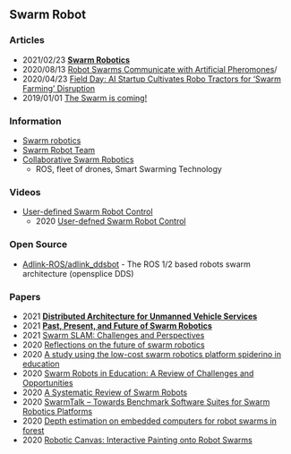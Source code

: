 ## Swarm Robot


### Articles
- 2021/02/23 [**Swarm Robotics**](https://medium.com/the-treatise/swarm-robotics-81091720df94)
- 2020/08/13 [Robot Swarms Communicate with Artificial Pheromones](https://sitn.hms.harvard.edu/flash/2020/robot-swarms-communicate-with-artificial-pheromones/)/
- 2020/04/23 [Field Day: AI Startup Cultivates Robo Tractors for ‘Swarm Farming’ Disruption](https://blogs.nvidia.com/blog/2020/04/23/rabbit-tractors-swarm-farming/)
- 2019/01/01 [The Swarm is coming!](https://momath.org/home/robot-swarm/)


### Information
- [Swarm robotics](https://en.wikipedia.org/wiki/Swarm_robotics)
- [Swarm Robot Team](http://www.jaist.ac.jp/robot/research/swarmrobot/swarmrobot.php)
- [Collaborative Swarm Robotics](https://www.humanitas.io/collaborative-robotics)
    - ROS, fleet of drones, Smart Swarming Technology


### Videos
- [User-defined Swarm Robot Control](https://www.youtube.com/watch?v=RfzAkW34J78)
    - 2020 [User-defned Swarm Robot Control](http://shape.stanford.edu/research/SwarmControl/SwarmControl.pdf)


### Open Source
- [Adlink-ROS/adlink_ddsbot](https://github.com/Adlink-ROS/adlink_ddsbot) - The ROS 1/2 based robots swarm architecture (opensplice DDS)


### Papers
- 2021 [**Distributed Architecture for Unmanned Vehicle Services**](https://www.mdpi.com/1424-8220/20/17/4836/pdf)
- 2021 [**Past, Present, and Future of Swarm Robotics**](https://arxiv.org/abs/2101.00671)
- 2021 [Swarm SLAM: Challenges and Perspectives](https://www.frontiersin.org/articles/10.3389/frobt.2021.618268/full)
- 2020 [Reflections on the future of swarm robotics](https://robotics.sciencemag.org/content/5/49/eabe4385)
- 2020 [A study using the low-cost swarm robotics platform spiderino in education](https://www.sciencedirect.com/science/article/pii/S2666557320300033)
- 2020 [Swarm Robots in Education: A Review of Challenges and Opportunities](https://dl.acm.org/doi/abs/10.1145/3406499.3418755)
- 2020 [A Systematic Review of Swarm Robots](https://www.journalcjast.com/index.php/CJAST/article/view/30719)
- 2020 [SwarmTalk – Towards Benchmark Software Suites for Swarm Robotics Platforms](https://robotics.northwestern.edu/documents/publications/2020aamas_yzhang.pdf)
- 2020 [Depth estimation on embedded computers for robot swarms in forest](https://arxiv.org/abs/2012.02907)
- 2020 [Robotic Canvas: Interactive Painting onto Robot Swarms](https://direct.mit.edu/isal/proceedings/isal2020/32/163/98452)


